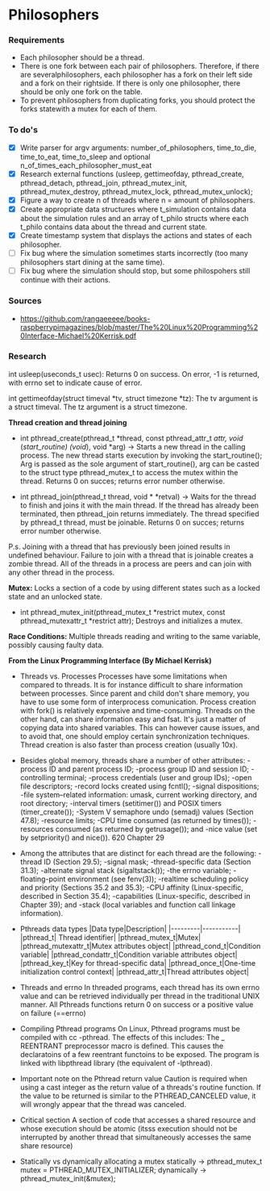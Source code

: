 # Philosophers

### Requirements

- Each philosopher should be a thread.
- There is one fork between each pair of philosophers. Therefore, if there are severalphilosophers, each philosopher has a fork on their left side and a fork on their rightside. If there is only one philosopher, there should be only one fork on the table.
- To prevent philosophers from duplicating forks, you should protect the forks statewith a mutex for each of them. 

### To do's

- [x] Write parser for argv arguments: number_of_philosophers, time_to_die, time_to_eat, time_to_sleep and optional n_of_times_each_philosopher_must_eat
- [x] Research external functions (usleep, gettimeofday, pthread_create, pthread_detach, pthread_join, pthread_mutex_init, pthread_mutex_destroy, pthread_mutex_lock, pthread_mutex_unlock);
- [x] Figure a way to create n of threads where n = amount of philosophers.
- [x] Create appropriate data structures where t_simulation contains data about the simulation rules and an array of t_philo structs where each t_philo contains data about the thread and current state. 
- [x] Create timestamp system that displays the actions and states of each philosopher. 
- [ ] Fix bug where the simulation sometimes starts incorrectly (too many philosophers start dining at the same time).
- [ ] Fix bug where the simulation should stop, but some philospohers still continue with their actions.

### Sources
- https://github.com/rangaeeeee/books-raspberrypimagazines/blob/master/The%20Linux%20Programming%20Interface-Michael%20Kerrisk.pdf

### Research

int usleep(useconds_t usec):
Returns 0 on success. On error, -1 is returned, with errno set to indicate cause of error.

int gettimeofday(struct timeval *tv, struct timezone *tz):
The tv argument is a struct timeval.
The tz argument is a struct timezone.

**Thread creation and thread joining**

- int pthread_create(pthread_t *thread, const pthread_attr_t *attr, void* (*start_routine) (void*), void *arg) ->
Starts a new thread in the calling process. The new thread starts execution by invoking the start_routine(); 
Arg is passed as the sole argument of start_routine(), arg can be casted to the struct type pthread_mutex_t to access the mutex within the thread.
Returns 0 on succes; returns error number otherwise.

- int pthread_join(pthread_t thread, void * *retval) -> 
Waits for the thread to finish and joins it with the main thread. If the thread has already been terminated, then pthread_join returns immediately.
The thread specified by pthread_t thread, must be joinable.
Returns 0 on succes; returns error number otherwise.

P.s. Joining with a thread that has previously been joined results in undefined behaviour.
Failure to join with a thread that is joinable creates a zombie thread.
All of the threads in a process are peers and can join with any other thread in the process.

**Mutex:**
Locks a section of a code by using different states such as a locked state and an unlocked state.

- int pthread_mutex_init(pthread_mutex_t *restrict mutex, const pthread_mutexattr_t *restrict attr);
Destroys and initializes a mutex.

**Race Conditions:**
Multiple threads reading and writing to the same variable, possibly causing faulty data.

**From the Linux Programming Interface (By Michael Kerrisk)**
- Threads vs. Processes
Processes have some limitations when compared to threads.
It is for instance difficult to share information between processes. Since parent and child don't share memory, you have to use some form of interprocess comunication.
Process creation with fork() is relatively expensive and time-consuming.
Threads on the other hand, can share information easy and fsat. It's just a matter of copying data into shared variables. This can however cause issues, and to avoid that, one should employ certain synchronization techniques.
Thread creation is also faster than process creation (usually 10x).

- Besides global memory, threads share a number of other attributes:
-process ID and parent process ID; 
-process group ID and session ID;
-controlling terminal;
-process credentials (user and group IDs);
-open file descriptors;
-record locks created using fcntl();
-signal dispositions;
-file system–related information: umask, current working directory, and root
directory;
-interval timers (setitimer()) and POSIX timers (timer_create());
-System V semaphore undo (semadj) values (Section 47.8);
-resource limits;
-CPU time consumed (as returned by times());
-resources consumed (as returned by getrusage()); and
-nice value (set by setpriority() and nice()).
620 Chapter 29
- Among the attributes that are distinct for each thread are the following:
-thread ID (Section 29.5);
-signal mask;
-thread-specific data (Section 31.3);
-alternate signal stack (sigaltstack());
-the errno variable;
-floating-point environment (see fenv(3));
-realtime scheduling policy and priority (Sections 35.2 and 35.3);
-CPU affinity (Linux-specific, described in Section 35.4);
-capabilities (Linux-specific, described in Chapter 39); and
-stack (local variables and function call linkage information).

- Pthreads data types
|Data type|Description|
|---------|-----------|
|pthread_t| Thread identifier|
|pthread_mutex_t|Mutex|
|pthread_mutexattr_t|Mutex attributes object|
|pthread_cond_t|Condition variable|
|pthread_condattr_t|Condition variable attributes object|
|pthread_key_t|Key for thread-specific data|
|pthread_once_t|One-time initialization control context|
|pthread_attr_t|Thread attributes object|

- Threads and errno
In threaded programs, each thread has its own errno value and can be retrieved individually per thread in the traditional UNIX manner.
All Pthreads functions return 0 on success or a positive value on failure (==errno)

- Compiling Pthread programs
On Linux, Pthread programs must be compiled with cc -pthread. The effects of this includes:
The _ REENTRANT preprocessor macro is defined. This causes the declaratoins of a few reentrant functoins to be exposed.
The program is linked with libpthread library (the equivalent of -lpthread).

- Important note on the Pthread return value
Caution is required when using a cast integer as the return value of a threads's routine function. If the value to be returned is similar to the PTHREAD_CANCELED value, it will wrongly appear that the thread was canceled.

- Critical section
A section of code that accesses a shared resource and whose execution should be atomic (itsss execution should not be interrupted by another thread that simultaneously accesses the same share resource)

- Statically vs dynamically allocating a mutex
statically -> pthread_mutex_t mutex = PTHREAD_MUTEX_INITIALIZER;
dynamically -> pthread_mutex_init(&mutex);


